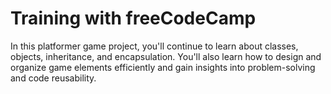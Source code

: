 <h1>Training with freeCodeCamp</h1>

<p>In this platformer game project, you'll continue to learn about classes, objects, inheritance, and encapsulation. You'll also learn how to design and organize game elements efficiently and gain insights into problem-solving and code reusability.</p>
